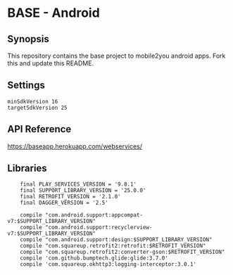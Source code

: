 # BASE - Android #

## Synopsis ##

This repository contains the base project to mobile2you android apps. Fork this and update this README.

## Settings ##

```
minSdkVersion 16
targetSdkVersion 25
```

## API Reference ##

https://baseapp.herokuapp.com/webservices/


## Libraries
```
    final PLAY_SERVICES_VERSION = '9.8.1'
    final SUPPORT_LIBRARY_VERSION = '25.0.0'
    final RETROFIT_VERSION = '2.1.0'
    final DAGGER_VERSION = '2.5'

    compile "com.android.support:appcompat-v7:$SUPPORT_LIBRARY_VERSION"
    compile "com.android.support:recyclerview-v7:$SUPPORT_LIBRARY_VERSION"
    compile "com.android.support:design:$SUPPORT_LIBRARY_VERSION"
    compile "com.squareup.retrofit2:retrofit:$RETROFIT_VERSION"
    compile "com.squareup.retrofit2:converter-gson:$RETROFIT_VERSION"
    compile 'com.github.bumptech.glide:glide:3.7.0'
    compile 'com.squareup.okhttp3:logging-interceptor:3.0.1'
```